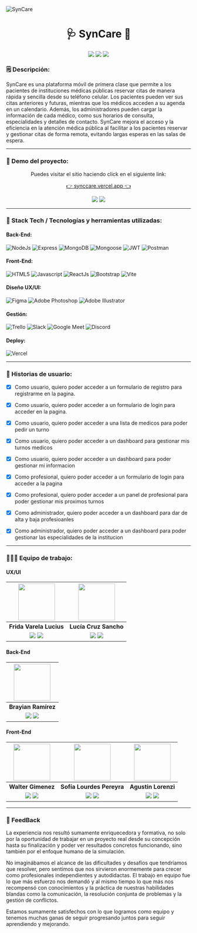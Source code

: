 <img align="center" alt="SynCare" src="./Frontend/public/images/NoCountry-Portada 1.png"/>

<h1 align="center"> 🩺 SynCare 📲 </h1>
<div align='center' style="display: flex; justify-content: center; gap: 4px">
 <img src="https://img.shields.io/github/forks/No-Country/c11-28-t-node-react.svg" /> <img src="https://img.shields.io/github/stars/No-Country/c11-28-t-node-react?label=%E2%AD%90stars&style=flat" /> <img src="https://img.shields.io/github/watchers/No-Country/c11-28-t-node-react.svg" />
</div>

### 🗒 Descripción:
SynCare es una plataforma móvil de primera clase que permite a los pacientes de instituciones médicas públicas reservar citas de manera rápida y sencilla desde su teléfono celular. Los pacientes pueden ver sus citas anteriores y futuras, mientras que los médicos acceden a su agenda en un calendario. Además, los administradores pueden cargar la información de cada médico, como sus horarios de consulta, especialidades y detalles de contacto. SynCare mejora el acceso y la eficiencia en la atención médica pública al facilitar a los pacientes reservar y gestionar citas de forma remota, evitando largas esperas en las salas de espera.

---

### 🚀 Demo del proyecto:
<p align="center">Puedes visitar el sitio haciendo click en el siguiente link:</p>
<p align="center">
<a href="https://synccare.vercel.app/" target="_blank" rel="noopener noreferrer">👉 synccare.vercel.app 👈</a>
</p>
<p align="center">
<a href="https://drive.google.com/file/d/1ifHPGfyocQEhxpUCvbLQ1oUbPfjZh9XV/view?usp=drive_link" target="_blank" rel="noopener noreferrer"><img src="https://img.shields.io/badge/Video%20Promocional-blue?&style=for-the-badge&logo=GoogleDrive&logoColor=white"/></a>
<a href="https://www.figma.com/file/treNoH5Q56yM1K7lVaNJx3/NoCountry-%7C-Wireframes-Low-Quality?type=design&node-id=0%3A1&t=tKIWmPfX49lzbH69-1" target="_blank" rel="noopener noreferrer"><img src="https://img.shields.io/badge/Diseño Final-F24E1E?style=for-the-badge&logo=figma&logoColor=white"/></a>
</p>

---

### 🔨 Stack Tech / Tecnologías y herramientas utilizadas:
#### Back-End:
![NodeJs](https://img.shields.io/badge/node.js-6DA55F?style=for-the-badge&logo=node.js&logoColor=white) ![Express](https://img.shields.io/badge/Express.js-404D59?style=for-the-badge) ![MongoDB](https://img.shields.io/badge/MongoDB-4EA94B?style=for-the-badge&logo=mongodb&logoColor=white) ![Mongoose](https://img.shields.io/badge/Mongoose-red?style=for-the-badge&logo=mongodb&logoColor=white) ![JWT](https://img.shields.io/badge/json%20web%20tokens-323330?style=for-the-badge&logo=json-web-tokens&logoColor=pink) ![Postman](https://img.shields.io/badge/Postman-FF6C37?style=for-the-badge&logo=Postman&logoColor=white)

#### Front-End:
![HTML5](https://img.shields.io/badge/html5-%23E34F26.svg?style=for-the-badge&logo=html5&logoColor=white) ![Javascript](https://img.shields.io/badge/JavaScript-F7DF1E?style=for-the-badge&logo=javascript&logoColor=black) ![ReactJs](https://img.shields.io/badge/React-20232A?style=for-the-badge&logo=react&logoColor=61DAFB) ![Bootstrap](https://img.shields.io/badge/Bootstrap-563D7C?style=for-the-badge&logo=bootstrap&logoColor=white) ![Vite](https://img.shields.io/badge/vite-%23646CFF.svg?style=for-the-badge&logo=vite&logoColor=white) 

#### Diseño UX/UI:
![Figma](https://img.shields.io/badge/Figma-F24E1E?style=for-the-badge&logo=figma&logoColor=white) ![Adobe Photoshop](https://img.shields.io/badge/adobe%20photoshop-%2331A8FF.svg?style=for-the-badge&logo=adobe%20photoshop&logoColor=white) ![Adobe Illustrator](https://img.shields.io/badge/adobe%20illustrator-%23FF9A00.svg?style=for-the-badge&logo=adobe%20illustrator&logoColor=white)

#### Gestión:
![Trello](https://img.shields.io/badge/Trello-0052CC?style=for-the-badge&logo=trello&logoColor=white) ![Slack](https://img.shields.io/badge/Slack-4A154B?style=for-the-badge&logo=slack&logoColor=white) ![Google Meet](https://img.shields.io/badge/Google%20Meet-00897B?style=for-the-badge&logo=google-meet&logoColor=white) ![Discord](https://img.shields.io/badge/Discord-5865F2?style=for-the-badge&logo=discord&logoColor=white)

#### Deploy:
![Vercel](https://img.shields.io/badge/vercel-%23000000.svg?style=for-the-badge&logo=vercel&logoColor=white)

 ---

### 🙋 Historias de usuario:
- [x] Como usuario, quiero poder acceder a un formulario de registro para registrarme en la pagina.
- [x] Como usuario, quiero poder acceder a un formulario de login para acceder en la pagina.
- [x] Como usuario, quiero poder acceder a una lista de medicos para poder pedir un turno
- [x] Como usuario, quiero poder acceder a un dashboard para gestionar mis turnos medicos 
- [x] Como usuario, quiero poder acceder a un dashboard para poder gestionar mi informacion
- [x] Como profesional, quiero poder acceder a un formulario de login para acceder a la pagina
- [x] Como profesional, quiero poder acceder a un panel de profesional para poder gestionar mis proximos turnos
- [x] Como administrador, quiero poder acceder a un dashboard para dar de alta y baja profesioanles
- [x] Como administrador, quiero poder acceder a un dashboard para poder gestionar las especialidades de la institucion


---

###  👩🏼‍💻 Equipo de trabajo:

#### UX/UI

| <img src="https://mir-s3-cdn-cf.behance.net/user/115/23867d271465209.6398c31d94f23.jpg" width=100>| <img src="https://media.licdn.com/dms/image/C4D03AQEAL2vbiZJsew/profile-displayphoto-shrink_200_200/0/1655596986996?e=1694044800&v=beta&t=639F2x1_MVF07C7vDN97xxHS_Rnf_Czfo028jqb-0Fs" width=100>|
|:-:|:-:|
| **Frida Varela Lucius**| **Lucía Cruz Sancho**|
| <a href="https://www.behance.net/fridavlucius"><img src="https://img.shields.io/badge/Behance-%2320232a.svg?style=for-the-badge&logo=Behance&logoColor=%%2361DAFB"/></a> <a href="https://www.linkedin.com/in/fridavlucius"><img src="https://img.shields.io/badge/linkedin%20-%230077B5.svg?&style=for-the-badge&logo=linkedin&logoColor=white"/></a> | <a href="https://www.figma.com/proto/Us6BiQlnNWL3cWRnqOkd8x/Portafolio-UI?type=design&node-id=301-1304&scaling=contain&page-id=301%3A1196"><img src="https://img.shields.io/badge/figma-%23F24E1E.svg?style=for-the-badge&logo=figma&logoColor=white"/></a> <a href="https://www.linkedin.com/in/luc%C3%ADacruzsancho/"><img src="https://img.shields.io/badge/linkedin%20-%230077B5.svg?&style=for-the-badge&logo=linkedin&logoColor=white"/>
</a>

#### Back-End

| <img src="https://github.com/bramireza.png" width=100> |
|:-:|
| **Brayian Ramírez** |
| <a href="https://github.com/bramireza"><img src="https://img.shields.io/badge/github-%23121011.svg?&style=for-the-badge&logo=github&logoColor=white"/></a> <a href="https://www.linkedin.com/in/brayian-ramirez-aguayo/"><img src="https://img.shields.io/badge/linkedin%20-%230077B5.svg?&style=for-the-badge&logo=linkedin&logoColor=white"/></a> |

#### Front-End

| <img src="https://github.com/waku1044.png" width=100>| <img src="https://github.com/sofipereyra.png" width=100>| <img src="https://github.com/agustinlorenzi.png" width=100>|
|:-:|:-:|:-:|
| **Walter Gimenez** | **Sofía Lourdes Pereyra** | **Agustin Lorenzi** |
| <a href="https://github.com/waku1044"><img src="https://img.shields.io/badge/github-%23121011.svg?&style=for-the-badge&logo=github&logoColor=white"/></a> <a href="https://www.linkedin.com/in/walter-gimenez-waku/"><img src="https://img.shields.io/badge/linkedin%20-%230077B5.svg?&style=for-the-badge&logo=linkedin&logoColor=white"/></a> | <a href="https://github.com/sofipereyra"><img src="https://img.shields.io/badge/github-%23121011.svg?&style=for-the-badge&logo=github&logoColor=white"/></a> <a href="https://www.linkedin.com/in/sof%C3%ADa-pereyra/"><img src="https://img.shields.io/badge/linkedin%20-%230077B5.svg?&style=for-the-badge&logo=linkedin&logoColor=white"/></a> | <a href="https://github.com/agustinlorenzi"><img src="https://img.shields.io/badge/github-%23121011.svg?&style=for-the-badge&logo=github&logoColor=white"/></a> <a href="https://www.linkedin.com/in/agustin-lorenzi-frontend-developer/"><img src="https://img.shields.io/badge/linkedin%20-%230077B5.svg?&style=for-the-badge&logo=linkedin&logoColor=white"/>
</a>

---

### 💓 FeedBack

La experiencia nos resultó sumamente enriquecedora y formativa, no solo por la oportunidad de trabajar en un proyecto real desde su concepción hasta su finalización y poder ver resultados concretos funcionando, sino también por el enfoque humano de la simulación. 

No imaginábamos el alcance de las dificultades y desafíos que tendríamos que resolver, pero sentimos que nos sirvieron enormemente para crecer como profesionales independientes y autodidactas. 
El trabajo en equipo fue lo que más esfuerzo nos demandó y al mismo tiempo lo que más nos recompensó con conocimientos y la práctica de nuestras habilidades blandas como la comunicación, la resolución conjunta de problemas y la gestión de conflictos. 

Estamos sumamente satisfechos con lo que logramos como equipo y tenemos muchas ganas de seguir progresando juntos para seguir aprendiendo y mejorando.

